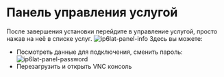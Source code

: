 # Панель управления услугой
После завершения установки перейдите в управление услугой, просто нажав на неё в списке услуг.
![ip6lat-panel-info](https://file.mom/files/P8zhc8.png)
Здесь вы можете:
* Посмотреть данные для подключения, сменить пароль:
![ip6lat-panel-password](https://file.mom/files/twJ2Vp.png)
* Перезагрузить и открыть VNC консоль